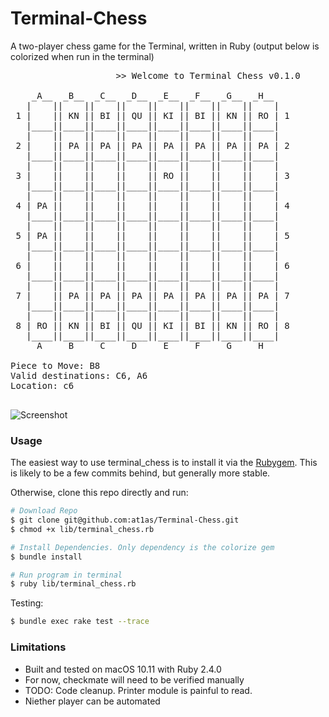 Terminal-Chess
==============

A two-player chess game for the Terminal, written in Ruby (output below is colorized when run in the terminal)
<pre>
					>> Welcome to Terminal Chess v0.1.0

    _A__  _B__  _C__  _D__  _E__  _F__  _G__  _H__
   |    ||    ||    ||    ||    ||    ||    ||    |
 1 |    || KN || BI || QU || KI || BI || KN || RO | 1
   |____||____||____||____||____||____||____||____|
   |    ||    ||    ||    ||    ||    ||    ||    |
 2 |    || PA || PA || PA || PA || PA || PA || PA | 2
   |____||____||____||____||____||____||____||____|
   |    ||    ||    ||    ||    ||    ||    ||    |
 3 |    ||    ||    ||    || RO ||    ||    ||    | 3
   |____||____||____||____||____||____||____||____|
   |    ||    ||    ||    ||    ||    ||    ||    |
 4 | PA ||    ||    ||    ||    ||    ||    ||    | 4
   |____||____||____||____||____||____||____||____|
   |    ||    ||    ||    ||    ||    ||    ||    |
 5 | PA ||    ||    ||    ||    ||    ||    ||    | 5
   |____||____||____||____||____||____||____||____|
   |    ||    ||    ||    ||    ||    ||    ||    |
 6 |    ||    ||    ||    ||    ||    ||    ||    | 6
   |____||____||____||____||____||____||____||____|
   |    ||    ||    ||    ||    ||    ||    ||    |
 7 |    || PA || PA || PA || PA || PA || PA || PA | 7
   |____||____||____||____||____||____||____||____|
   |    ||    ||    ||    ||    ||    ||    ||    |
 8 | RO || KN || BI || QU || KI || BI || KN || RO | 8
   |____||____||____||____||____||____||____||____|
     A     B     C     D     E     F     G     H

Piece to Move: B8
Valid destinations: C6, A6
Location: c6

</pre>

![Screenshot](http://at1as.github.io/github_repo_assets/terminal_chess.jpg)

 
### Usage
The easiest way to use terminal_chess is to install it via the [Rubygem](https://rubygems.org/gems/terminal_chess). This is likely to be a few commits behind, but generally more stable.

Otherwise, clone this repo directly and run:
```bash
# Download Repo
$ git clone git@github.com:at1as/Terminal-Chess.git
$ chmod +x lib/terminal_chess.rb

# Install Dependencies. Only dependency is the colorize gem
$ bundle install

# Run program in terminal
$ ruby lib/terminal_chess.rb
```

Testing:

```bash
$ bundle exec rake test --trace
```

### Limitations
* Built and tested on macOS 10.11 with Ruby 2.4.0
* For now, checkmate will need to be verified manually
* TODO: Code cleanup. Printer module is painful to read.
* Niether player can be automated
